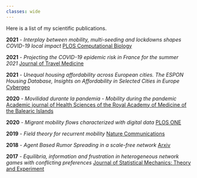 ```yaml
---
classes: wide
---
```


Here is a list of my scientific publications.

**2021** - *Interplay between mobility, multi-seeding and lockdowns shapes COVID-19 local impact* 
[PLOS Computational Biology](https://journals.plos.org/ploscompbiol/article?id=10.1371/journal.pcbi.1009326)

**2021** - *Projecting the COVID-19 epidemic risk in France for the summer 2021* 
[Journal of Travel Medicine](https://academic.oup.com/jtm/advance-article/doi/10.1093/jtm/taab129/6355057?login=true)

**2021** - *Unequal housing affordability across European cities. The ESPON Housing Database, Insights on Affordability in Selected Cities in Europe* 
[Cybergeo](https://journals.openedition.org/cybergeo/36478)

**2020** - *Movilidad durante la pandemia - Mobility during the pandemic* 
[Academic journal of Health Sciences of the Royal Academy of Medicine of the Balearic Islands](https://digital.csic.es/bitstream/10261/229492/1/movilidad.pdf)

**2020** - *Migrant mobility flows characterized with digital data* 
[PLOS ONE](https://journals.plos.org/plosone/article?id=10.1371/journal.pone.0230264)

**2019** - *Field theory for recurrent mobility* 
[Nature Communications](https://www.nature.com/articles/s41467-019-11841-2)

**2018** - *Agent Based Rumor Spreading in a scale-free network* 
[Arxiv](https://arxiv.org/abs/1805.05999)

**2017** - *Equilibria, information and frustration in heterogeneous network games with conflicting preferences* 
[Journal of Statistical Mechanics: Theory and Experiment](http://iopscience.iop.org/article/10.1088/1742-5468/aa9347/meta)
